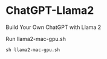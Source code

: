 # ChatGPT-Llama2
Build Your Own ChatGPT with Llama 2

Run llama2-mac-gpu.sh

```sh llama2-mac-gpu.sh```
